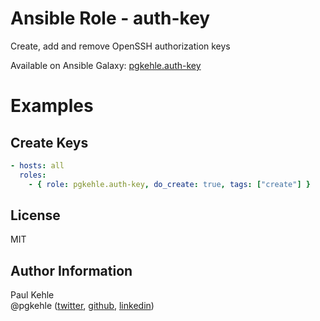 # Ansible Role - auth-key

Create, add and remove OpenSSH authorization keys

Available on Ansible Galaxy: [pgkehle.auth-key](https://galaxy.ansible.com/pgkehle/auth-key)

# Examples

## Create Keys

```YAML
- hosts: all
  roles:
    - { role: pgkehle.auth-key, do_create: true, tags: ["create"] }
```

## License

MIT

## Author Information

Paul Kehle  
@pgkehle ([twitter](https://twitter.com/pgkehle), [github](https://github.com/pgkehle), [linkedin](https://www.linkedin.com/in/pgkehle))
